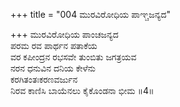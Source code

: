 +++
title = "004 ಮುರವಿರೋಧಿಯ ಪಾಞ್ಚಜನ್ಯದ"

+++
ಮುರವಿರೋಧಿಯ ಪಾಂಚಜನ್ಯದ  
ಪರಮ ರವ ಪಾರ್ಥನ ಪತಾಕೆಯ  
ವರ ಕಪೀಂದ್ರನ ರಭಸವೇ ತುಂಬಿತು ಜಗತ್ರಯವ  
ನರನ ಧನುವಿನ ದನಿಯ ಕೇಳೆನು  
ಕರಗಿತಂತಃಕರಣವರ್ಜುನ  
ನಿರವ ಕಾಣಿಸಿ ಬಾಯೆನಲು ಕೈಕೊಂಡನಾ ಭೀಮ    ॥4॥